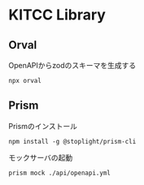# KITCC Library

## Orval

OpenAPIからzodのスキーマを生成する
```
npx orval
```

## Prism

Prismのインストール
```
npm install -g @stoplight/prism-cli
```

モックサーバの起動
```
prism mock ./api/openapi.yml
```
